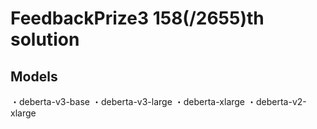 # FeedbackPrize3  158(/2655)th solution
## Models
・deberta-v3-base 
・deberta-v3-large 
・deberta-xlarge 
・deberta-v2-xlarge 
